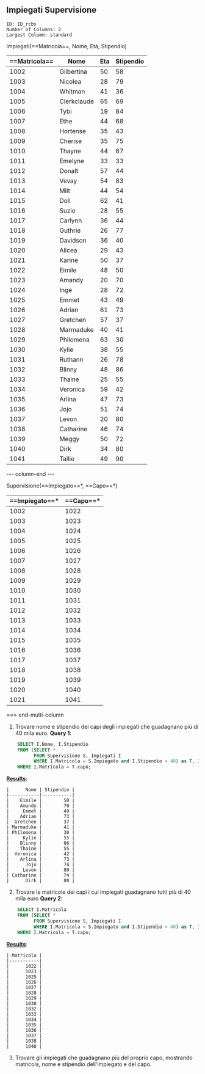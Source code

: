 ## Impiegati Supervisione
```start-multi-column
ID: ID_rcbs
Number of Columns: 2
Largest Column: standard
```

Impiegati(==Matricola==, Nome, Età, Stipendio)

| ==Matricola== |        Nome | Eta | Stipendio |
|-----------|-------------|-----|-----------|
|      1002 |  Gilbertina |  50 |        58 |
|      1003 |     Nicolea |  28 |        79 |
|      1004 |     Whitman |  41 |        36 |
|      1005 | Clerkclaude |  65 |        69 |
|      1006 |        Tybi |  19 |        84 |
|      1007 |        Ethe |  44 |        68 |
|      1008 |    Hortense |  35 |        43 |
|      1009 |     Cherise |  35 |        75 |
|      1010 |      Thayne |  44 |        67 |
|      1011 |     Emelyne |  33 |        33 |
|      1012 |      Donalt |  57 |        44 |
|      1013 |       Vevay |  54 |        83 |
|      1014 |        Milt |  44 |        54 |
|      1015 |        Doll |  62 |        41 |
|      1016 |       Suzie |  28 |        55 |
|      1017 |     Carlynn |  36 |        44 |
|      1018 |     Guthrie |  26 |        77 |
|      1019 |    Davidson |  36 |        40 |
|      1020 |      Alicea |  29 |        43 |
|      1021 |      Karine |  50 |        37 |
|      1022 |      Eimile |  48 |        50 |
|      1023 |      Amandy |  20 |        70 |
|      1024 |        Inge |  28 |        72 |
|      1025 |       Emmet |  43 |        49 |
|      1026 |      Adrian |  61 |        73 |
|      1027 |    Gretchen |  57 |        37 |
|      1028 |   Marmaduke |  40 |        41 |
|      1029 |   Philomena |  63 |        30 |
|      1030 |       Kylie |  38 |        55 |
|      1031 |     Ruthann |  26 |        78 |
|      1032 |      Blinny |  48 |        86 |
|      1033 |      Thaine |  25 |        55 |
|      1034 |    Veronica |  59 |        42 |
|      1035 |      Arlina |  47 |        73 |
|      1036 |        Jojo |  51 |        74 |
|      1037 |       Levon |  20 |        80 |
|      1038 |   Catharine |  46 |        74 |
|      1039 |       Meggy |  50 |        72 |
|      1040 |        Dirk |  34 |        80 |
|      1041 |      Tallie |  49 |        90 |
--- column-end ---

Supervisione(==Impiegato==\*, ==Capo==\*)

| ==Impiegato==\* | ==Capo==\* |
|-----------|------|
|      1002 | 1022 |
|      1003 | 1023 |
|      1004 | 1024 |
|      1005 | 1025 |
|      1006 | 1026 |
|      1007 | 1027 |
|      1008 | 1028 |
|      1009 | 1029 |
|      1010 | 1030 |
|      1011 | 1031 |
|      1012 | 1032 |
|      1013 | 1033 |
|      1014 | 1034 |
|      1015 | 1035 |
|      1016 | 1036 |
|      1017 | 1037 |
|      1018 | 1038 |
|      1019 | 1039 |
|      1020 | 1040 |
|      1021 | 1041 |
=== end-multi-column





1. Trovare nome e stipendio dei capi degli impiegati che guadagnano più di 40 mila euro.
**Query 1**:
```sql
    SELECT I.Nome, I.Stipendio
    FROM (SELECT *
		  FROM Supervisione S, Impiegati I
	      WHERE I.Matricola = S.Impiegato and I.Stipendio > 40) as T, Impiegati I
    WHERE I.Matricola = T.capo;
```

**[Results][2]**:

    |      Nome | Stipendio |
    |-----------|-----------|
    |    Eimile |        50 |
    |    Amandy |        70 |
    |     Emmet |        49 |
    |    Adrian |        73 |
    |  Gretchen |        37 |
    | Marmaduke |        41 |
    | Philomena |        30 |
    |     Kylie |        55 |
    |    Blinny |        86 |
    |    Thaine |        55 |
    |  Veronica |        42 |
    |    Arlina |        73 |
    |      Jojo |        74 |
    |     Levon |        80 |
    | Catharine |        74 |
    |      Dirk |        80 |

  [1]: http://sqlfiddle.com/#!9/6c0e85b/50
  [2]: http://sqlfiddle.com/#!9/6c0e85b/50/0
  
2. Trovare le matricole dei capi i cui impiegati guadagnano tutti più di 40 mila euro
**Query 2**:
```sql
    SELECT I.Matricola
    FROM (SELECT *
		  FROM Supervisione S, Impiegati I
	      WHERE I.Matricola = S.Impiegato and I.Stipendio > 40) as T, Impiegati I
    WHERE I.Matricola = T.capo;
```

**[Results][2]**:

    | Matricola |
    |-----------|
    |      1022 |
    |      1023 |
    |      1025 |
    |      1026 |
    |      1027 |
    |      1028 |
    |      1029 |
    |      1030 |
    |      1032 |
    |      1033 |
    |      1034 |
    |      1035 |
    |      1036 |
    |      1037 |
    |      1038 |
    |      1040 |

  [1]: http://sqlfiddle.com/#!9/6c0e85b/53
  [2]: http://sqlfiddle.com/#!9/6c0e85b/53/0

3. Trovare gli impiegati che guadagnano più del proprio capo, mostrando matricola, nome e stipendio dell'impiegato e del capo.